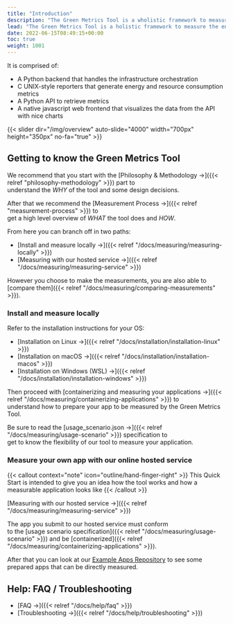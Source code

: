 ```yaml
---
title: "Introduction"
description: "The Green Metrics Tool is a wholistic framework to measure the energy / CO2 of your application."
lead: "The Green Metrics Tool is a holistic framework to measure the energy / CO2 of your application."
date: 2022-06-15T08:49:15+00:00
toc: true
weight: 1001
---
```


It is comprised of:

- A Python backend that handles the infrastructure orchestration
- C UNIX-style reporters that generate energy and resource consumption metrics
- A Python API to retrieve metrics
- A native javascript web frontend that visualizes the data from the API with nice charts

{{< slider dir="/img/overview" auto-slide="4000" width="700px" height="350px" no-fa="true" >}}

## Getting to know the Green Metrics Tool

We recommend that you start with the [Philosophy & Methodology →]({{< relref "philosophy-methodology" >}}) part to  
understand the *WHY* of the tool and some design decisions.

After that we recommend the [Measurement Process →]({{< relref "measurement-process" >}}) to  
get a high level overview of *WHAT* the tool does and *HOW*.

From here you can branch off in two paths:

- [Install and measure locally →]({{< relref "/docs/measuring/measuring-locally" >}})
- [Measuring with our hosted service →]({{< relref "/docs/measuring/measuring-service" >}})

However you choose to make the measurements, you are also able to [compare them]({{< relref "/docs/measuring/comparing-measurements" >}}).

### Install and measure locally

Refer to the installation instructions for your OS:

- [Installation on Linux →]({{< relref "/docs/installation/installation-linux" >}})
- [Installation on macOS →]({{< relref "/docs/installation/installation-macos" >}})
- [Installation on Windows (WSL) →]({{< relref "/docs/installation/installation-windows" >}})

Then proceed with [containerizing and measuring your applications →]({{< relref "/docs/measuring/containerizing-applications" >}}) to  
understand how to prepare your app to be measured by the Green Metrics Tool.

Be sure to read the [usage_scenario.json →]({{< relref "/docs/measuring/usage-scenario" >}}) specification to  
get to know the flexibility of our tool to measure your application.

### Measure your own app with our online hosted service

{{< callout context="note" icon="outline/hand-finger-right" >}}
This Quick Start is intended to give you an idea how the tool works and how a measurable application looks like
{{< /callout >}}

[Measuring with our hosted service →]({{< relref "/docs/measuring/measuring-service" >}})

The app you submit to our hosted service must conform  
to the [usage scenario specification]({{< relref "/docs/measuring/usage-scenario" >}})  and be [containerized]({{< relref "/docs/measuring/containerizing-applications" >}}).

After that you can look at our [Example Apps Repository](https://github.com/green-coding-solutions/example-applications) to see some prepared apps that can be directly measured.


## Help: FAQ / Troubleshooting

- [FAQ →]({{< relref "/docs/help/faq" >}})
- [Troubleshooting →]({{< relref "/docs/help/troubleshooting" >}})

